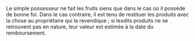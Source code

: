   
 Le simple possesseur ne fait les fruits siens que dans le cas où il possède de bonne foi. Dans le cas contraire, il est tenu de restituer les produits avec la chose au propriétaire qui la revendique ; si lesdits produits ne se retrouvent pas en nature, leur valeur est estimée à la date du remboursement.  

  
